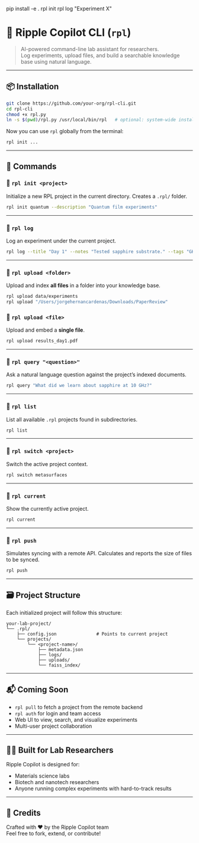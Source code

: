 pip install -e .
rpl init
rpl log "Experiment X"


# 🚀 Ripple Copilot CLI (`rpl`)

> AI-powered command-line lab assistant for researchers.  
> Log experiments, upload files, and build a searchable knowledge base using natural language.

---

## 📦 Installation

```bash
git clone https://github.com/your-org/rpl-cli.git
cd rpl-cli
chmod +x rpl.py
ln -s $(pwd)/rpl.py /usr/local/bin/rpl   # optional: system-wide install
```

Now you can use `rpl` globally from the terminal:

```bash
rpl init ...
```

---

## 🧪 Commands

### 🔹 `rpl init <project>`

Initialize a new RPL project in the current directory. Creates a `.rpl/` folder.

```bash
rpl init quantum --description "Quantum film experiments"
```

---

### 🔹 `rpl log`

Log an experiment under the current project.

```bash
rpl log --title "Day 1" --notes "Tested sapphire substrate." --tags "GHz,permittivity"
```

---

### 🔹 `rpl upload <folder>`

Upload and index **all files** in a folder into your knowledge base.

```bash
rpl upload data/experiments
rpl upload "/Users/jorgehernancardenas/Downloads/PaperReview" 

```

### 🔹 `rpl upload <file>`

Upload and embed a **single file**.

```bash
rpl upload results_day1.pdf
```

---

### 🔹 `rpl query "<question>"`

Ask a natural language question against the project’s indexed documents.

```bash
rpl query "What did we learn about sapphire at 10 GHz?"
```

---

### 🔹 `rpl list`

List all available `.rpl` projects found in subdirectories.

```bash
rpl list
```

---

### 🔹 `rpl switch <project>`

Switch the active project context.

```bash
rpl switch metasurfaces
```

---

### 🔹 `rpl current`

Show the currently active project.

```bash
rpl current
```

---

### 🔹 `rpl push`

Simulates syncing with a remote API. Calculates and reports the size of files to be synced.

```bash
rpl push
```

---

## 🗃 Project Structure

Each initialized project will follow this structure:

```
your-lab-project/
└── .rpl/
    ├── config.json               # Points to current project
    └── projects/
        └── <project-name>/
            ├── metadata.json
            ├── logs/
            ├── uploads/
            └── faiss_index/
```

---

## 📬 Coming Soon

- `rpl pull` to fetch a project from the remote backend
- `rpl auth` for login and team access
- Web UI to view, search, and visualize experiments
- Multi-user project collaboration

---

## 👩‍🔬 Built for Lab Researchers

Ripple Copilot is designed for:
- Materials science labs
- Biotech and nanotech researchers
- Anyone running complex experiments with hard-to-track results

---

## 🧠 Credits

Crafted with ❤️ by the Ripple Copilot team  
Feel free to fork, extend, or contribute!
